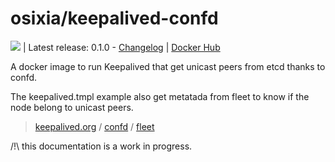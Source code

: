 # osixia/keepalived-confd

[![](https://badge.imagelayers.io/osixia/keepalived-confd:latest.svg)](https://imagelayers.io/?images=osixia/keepalived-confd:latest 'Get your own badge on imagelayers.io') | Latest release: 0.1.0 - [Changelog](CHANGELOG.md) | [Docker Hub](https://hub.docker.com/r/osixia/keepalived-confd/) 

A docker image to run Keepalived that get unicast peers from etcd thanks to confd.

The keepalived.tmpl example also get metatada from fleet to know if the node belong to unicast peers.

> [keepalived.org](http://keepalived.org/) /  [confd](https://github.com/kelseyhightower/confd) / [fleet](https://github.com/coreos/fleet)

/!\ this documentation is a work in progress.
